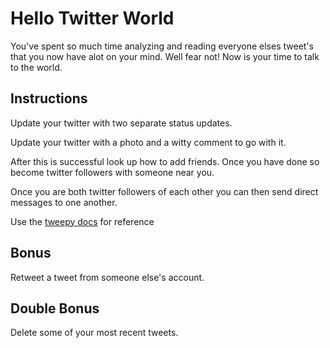# Hello Twitter World

You've spent so much time analyzing and reading everyone elses tweet's that you now have alot on your mind. Well fear not! Now is your time to talk to the world.

## Instructions

Update your twitter with two separate  status updates.

Update your twitter with a photo and a witty comment to go with it.

After this is successful look up how to add friends. Once you have done so become twitter followers with someone near you.

Once you are both twitter followers of each other you can then send direct messages to one another.

Use the [tweepy docs](http://tweepy.readthedocs.io/en/v3.5.0/api.html) for reference

## Bonus

Retweet a tweet from someone else's account.

## Double Bonus

Delete some of your most recent tweets.
